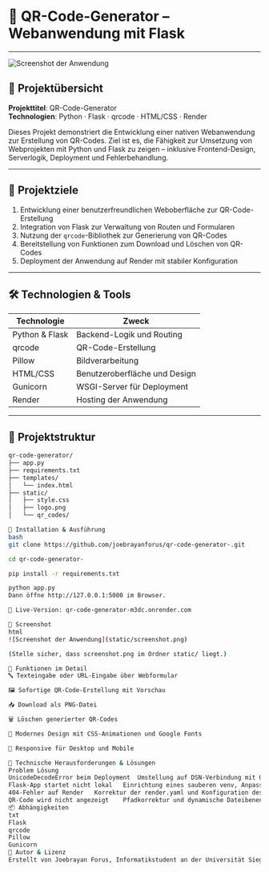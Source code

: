 # 📱 QR-Code-Generator – Webanwendung mit Flask

---
![Screenshot der Anwendung](https://github.com/user-attachments/assets/ffd64533-a85a-476e-b906-2f0b2b6d0d2f)

## 🧠 **Projektübersicht**

**Projekttitel**: QR-Code-Generator  
**Technologien**: Python · Flask · qrcode · HTML/CSS · Render

Dieses Projekt demonstriert die Entwicklung einer nativen Webanwendung zur Erstellung von QR-Codes. Ziel ist es, die Fähigkeit zur Umsetzung von Webprojekten mit Python und Flask zu zeigen – inklusive Frontend-Design, Serverlogik, Deployment und Fehlerbehandlung.

---

## 🎯 **Projektziele**

1. Entwicklung einer benutzerfreundlichen Weboberfläche zur QR-Code-Erstellung  
2. Integration von Flask zur Verwaltung von Routen und Formularen  
3. Nutzung der `qrcode`-Bibliothek zur Generierung von QR-Codes  
4. Bereitstellung von Funktionen zum Download und Löschen von QR-Codes  
5. Deployment der Anwendung auf Render mit stabiler Konfiguration

---

## 🛠️ **Technologien & Tools**

| Technologie     | Zweck                                 |
|----------------|----------------------------------------|
| Python & Flask | Backend-Logik und Routing              |
| qrcode         | QR-Code-Erstellung                     |
| Pillow         | Bildverarbeitung                       |
| HTML/CSS       | Benutzeroberfläche und Design          |
| Gunicorn       | WSGI-Server für Deployment              |
| Render         | Hosting der Anwendung                  |

---

## 📁 **Projektstruktur**

```bash
qr-code-generator/
├── app.py
├── requirements.txt
├── templates/
│   └── index.html
├── static/
│   ├── style.css
│   ├── logo.png
│   └── qr_codes/

🚀 Installation & Ausführung
bash
git clone https://github.com/joebrayanforus/qr-code-generator-.git

cd qr-code-generator-

pip install -r requirements.txt

python app.py
Dann öffne http://127.0.0.1:5000 im Browser.

🔗 Live-Version: qr-code-generator-m3dc.onrender.com

📸 Screenshot
html
![Screenshot der Anwendung](static/screenshot.png)

(Stelle sicher, dass screenshot.png im Ordner static/ liegt.)

🔄 Funktionen im Detail
🔤 Texteingabe oder URL-Eingabe über Webformular

🖼️ Sofortige QR-Code-Erstellung mit Vorschau

📥 Download als PNG-Datei

🗑️ Löschen generierter QR-Codes

🎨 Modernes Design mit CSS-Animationen und Google Fonts

📱 Responsive für Desktop und Mobile

🧩 Technische Herausforderungen & Lösungen
Problem	Lösung
UnicodeDecodeError beim Deployment	Umstellung auf DSN-Verbindung mit UTF-8-Encoding
Flask-App startet nicht lokal	Einrichtung eines sauberen venv, Anpassung der PowerShell-Richtlinien
404-Fehler auf Render	Korrektur der render.yaml und Konfiguration des Startbefehls mit Gunicorn
QR-Code wird nicht angezeigt	Pfadkorrektur und dynamische Dateibenennung im static/qr_codes-Ordner
📦 Abhängigkeiten
txt
Flask  
qrcode  
Pillow  
Gunicorn
📣 Autor & Lizenz
Erstellt von Joebrayan Forus, Informatikstudent an der Universität Siegen. Lizenz: MIT – frei zur Nutzung und Erweiterung mit Namensnennung.

